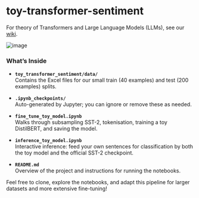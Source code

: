 # toy-transformer-sentiment

For theory of Transformers and Large Language Models (LLMs), see our [wiki](https://github.com/iffatAGheyas/transformer-experiments/wiki).


![image](https://github.com/user-attachments/assets/9e2577ba-35d3-4ba3-935b-3bc99f8e2145)


### What’s Inside

- **`toy_transformer_sentiment/data/`**  
  Contains the Excel files for our small train (40 examples) and test (200 examples) splits.

- **`.ipynb_checkpoints/`**  
  Auto-generated by Jupyter; you can ignore or remove these as needed.

- **`fine_tune_toy_model.ipynb`**  
  Walks through subsampling SST-2, tokenisation, training a toy DistilBERT, and saving the model.

- **`inference_toy_model.ipynb`**  
  Interactive inference: feed your own sentences for classification by both the toy model and the official SST-2 checkpoint.

- **`README.md`**  
  Overview of the project and instructions for running the notebooks.

Feel free to clone, explore the notebooks, and adapt this pipeline for larger datasets and more extensive fine-tuning!  
